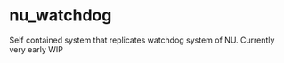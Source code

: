 # nu_watchdog

Self contained system that replicates watchdog system of NU.
Currently very early WIP
